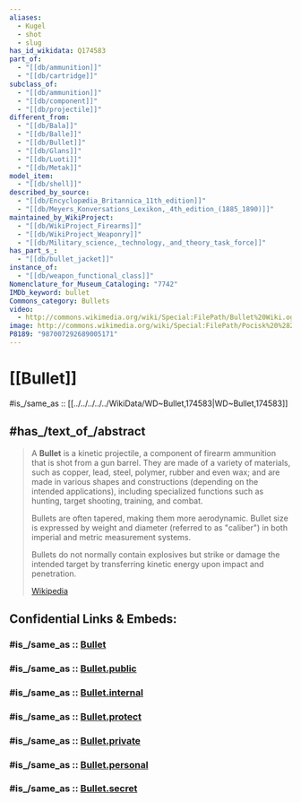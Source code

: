 ```yaml
---
aliases:
  - Kugel
  - shot
  - slug
has_id_wikidata: Q174583
part_of:
  - "[[db/ammunition]]"
  - "[[db/cartridge]]"
subclass_of:
  - "[[db/ammunition]]"
  - "[[db/component]]"
  - "[[db/projectile]]"
different_from:
  - "[[db/Bala]]"
  - "[[db/Balle]]"
  - "[[db/Bullet]]"
  - "[[db/Glans]]"
  - "[[db/Luoti]]"
  - "[[db/Metak]]"
model_item:
  - "[[db/shell]]"
described_by_source:
  - "[[db/Encyclopædia_Britannica_11th_edition]]"
  - "[[db/Meyers_Konversations_Lexikon,_4th_edition_(1885_1890)]]"
maintained_by_WikiProject:
  - "[[db/WikiProject_Firearms]]"
  - "[[db/WikiProject_Weaponry]]"
  - "[[db/Military_science,_technology,_and_theory_task_force]]"
has_part_s_:
  - "[[db/bullet_jacket]]"
instance_of:
  - "[[db/weapon_functional_class]]"
Nomenclature_for_Museum_Cataloging: "7742"
IMDb_keyword: bullet
Commons_category: Bullets
video:
  - http://commons.wikimedia.org/wiki/Special:FilePath/Bullet%20Wiki.ogv
image: http://commons.wikimedia.org/wiki/Special:FilePath/Pocisk%20%282%29.jpg
P8189: "987007292689005171"
---
```


# [[Bullet]] 

#is_/same_as :: [[../../../../../WikiData/WD~Bullet,174583|WD~Bullet,174583]] 

## #has_/text_of_/abstract 

> A **Bullet** is a kinetic projectile, a component of firearm ammunition that is shot from a gun barrel. 
> They are made of a variety of materials, such as copper, lead, steel, polymer, rubber 
> and even wax; and are made in various shapes and constructions 
> (depending on the intended applications), including specialized functions 
> such as hunting, target shooting, training, and combat. 
> 
> Bullets are often tapered, making them more aerodynamic. 
> Bullet size is expressed by weight and diameter (referred to as "caliber") 
> in both imperial and metric measurement systems. 
> 
> Bullets do not normally contain explosives but strike or damage the intended target by transferring kinetic energy upon impact and penetration.
>
> [Wikipedia](https://en.wikipedia.org/wiki/Bullet) 


## Confidential Links & Embeds: 

### #is_/same_as :: [Bullet](/_Standards/Society/Military/Military_Engineering/Weapon/Ammunition/Bullet.md) 

### #is_/same_as :: [Bullet.public](/_public/Society/Military/Military_Engineering/Weapon/Ammunition/Bullet.public.md) 

### #is_/same_as :: [Bullet.internal](/_internal/Society/Military/Military_Engineering/Weapon/Ammunition/Bullet.internal.md) 

### #is_/same_as :: [Bullet.protect](/_protect/Society/Military/Military_Engineering/Weapon/Ammunition/Bullet.protect.md) 

### #is_/same_as :: [Bullet.private](/_private/Society/Military/Military_Engineering/Weapon/Ammunition/Bullet.private.md) 

### #is_/same_as :: [Bullet.personal](/_personal/Society/Military/Military_Engineering/Weapon/Ammunition/Bullet.personal.md) 

### #is_/same_as :: [Bullet.secret](/_secret/Society/Military/Military_Engineering/Weapon/Ammunition/Bullet.secret.md)

